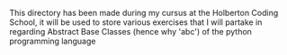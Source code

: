 This directory has been made during my cursus at the Holberton Coding School, it will be used to store various exercises
that I will partake in regarding Abstract Base Classes (hence why 'abc') of the python programming language
